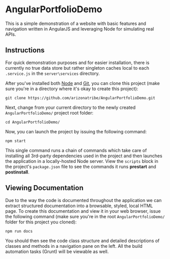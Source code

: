 # AngularPortfolioDemo
This is a simple demonstration of a website with basic features and navigation written in AngularJS and leveraging Node for simulating real APIs.

## Instructions
For quick demonstration purposes and for easier installation, there is currently no true data store but rather singleton caches local to each `.service.js` in the `server\services` directory.

After you've installed both [Node](https://nodejs.org/) and [Git](https://git-scm.com/), you can clone this project (make sure you're in a directory where it's okay to create this project):

```
git clone https://github.com/arizonatribe/AngularPortfolioDemo.git
```

Next, change from your current directory to the newly created `AngularPortfolioDemo/` project root folder:

```
cd AngularPortfolioDemo/
```

Now, you can launch the project by issuing the following command:

```
npm start
```

This single command runs a chain of commands which take care of installing all 3rd-party dependencies used in the project and then launches the application in a locally-hosted Node server. View the `scripts` block in the project's `package.json` file to see the commands it runs __prestart__ and __postinstall__.

## Viewing Documentation
Due to the way the code is documented throughout the application we can extract structured documentation into a browsable, styled, local HTML page. To create this documentation and view it in your web browser, issue the following command (make sure you're in the root `AngularPortfolioDemo/` folder for this project you cloned):

```
npm run docs
```

You should then see the code class structure and detailed descriptions of classes and methods in a navigation pane on the left. All the build automation tasks (Grunt) will be viewable as well.